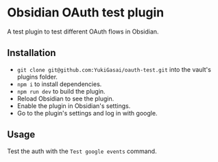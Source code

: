 # Obsidian OAuth test plugin

A test plugin to test different OAuth flows in Obsidian.

## Installation

- `git clone git@github.com:YukiGasai/oauth-test.git` into the vault's plugins folder.
- `npm i` to install dependencies.
- `npm run dev` to build the plugin.
- Reload Obsidian to see the plugin.
- Enable the plugin in Obsidian's settings.
- Go to the plugin's settings and log in with google.

## Usage

Test the auth with the `Test google events` command.